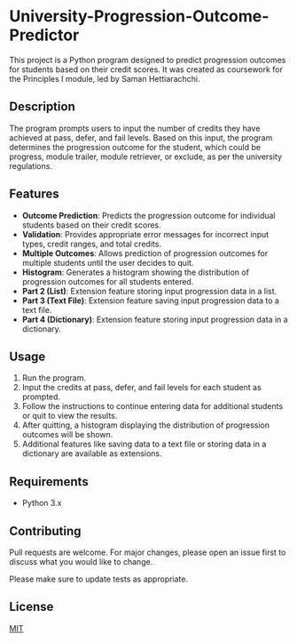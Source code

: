 # University-Progression-Outcome-Predictor

This project is a Python program designed to predict progression outcomes for students based on their credit scores. It was created as coursework for the Principles I module, led by Saman Hettiarachchi.

## Description

The program prompts users to input the number of credits they have achieved at pass, defer, and fail levels. Based on this input, the program determines the progression outcome for the student, which could be progress, module trailer, module retriever, or exclude, as per the university regulations.

## Features

- **Outcome Prediction**: Predicts the progression outcome for individual students based on their credit scores.
- **Validation**: Provides appropriate error messages for incorrect input types, credit ranges, and total credits.
- **Multiple Outcomes**: Allows prediction of progression outcomes for multiple students until the user decides to quit.
- **Histogram**: Generates a histogram showing the distribution of progression outcomes for all students entered.
- **Part 2 (List)**: Extension feature storing input progression data in a list.
- **Part 3 (Text File)**: Extension feature saving input progression data to a text file.
- **Part 4 (Dictionary)**: Extension feature storing input progression data in a dictionary.

## Usage

1. Run the program.
2. Input the credits at pass, defer, and fail levels for each student as prompted.
3. Follow the instructions to continue entering data for additional students or quit to view the results.
4. After quitting, a histogram displaying the distribution of progression outcomes will be shown.
5. Additional features like saving data to a text file or storing data in a dictionary are available as extensions.

## Requirements

- Python 3.x

## Contributing

Pull requests are welcome. For major changes, please open an issue first to discuss what you would like to change.

Please make sure to update tests as appropriate.

## License

[MIT](https://choosealicense.com/licenses/mit/)
